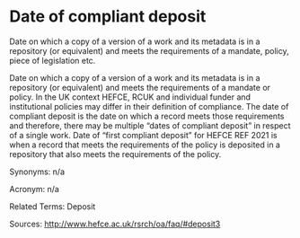 # Date of compliant deposit

Date on which a copy of a version of a work and its metadata is in a repository (or equivalent) and meets the requirements of a mandate, policy, piece of legislation etc.

Date on which a copy of a version of a work and its metadata is in a repository (or equivalent) and meets the requirements of a mandate or policy. In the UK context HEFCE, RCUK and individual funder and institutional policies may differ in their definition of compliance. The date of compliant deposit is the date on which a record meets those requirements and therefore, there may be multiple “dates of compliant deposit” in respect of a single work. Date of “first compliant deposit” for HEFCE REF 2021 is when a record that meets the requirements of the policy is deposited in a repository that also meets the requirements of the policy.

Synonyms: n/a

Acronym: n/a

Related Terms: Deposit

Sources: http://www.hefce.ac.uk/rsrch/oa/faq/#deposit3